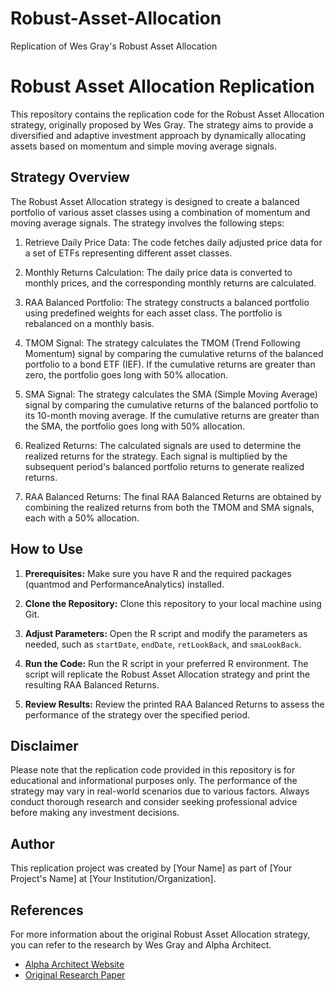 # Robust-Asset-Allocation
Replication of Wes Gray's Robust Asset Allocation 

# Robust Asset Allocation Replication

This repository contains the replication code for the Robust Asset Allocation strategy, originally proposed by Wes Gray. The strategy aims to provide a diversified and adaptive investment approach by dynamically allocating assets based on momentum and simple moving average signals.

## Strategy Overview

The Robust Asset Allocation strategy is designed to create a balanced portfolio of various asset classes using a combination of momentum and moving average signals. The strategy involves the following steps:

1. Retrieve Daily Price Data: The code fetches daily adjusted price data for a set of ETFs representing different asset classes.

2. Monthly Returns Calculation: The daily price data is converted to monthly prices, and the corresponding monthly returns are calculated.

3. RAA Balanced Portfolio: The strategy constructs a balanced portfolio using predefined weights for each asset class. The portfolio is rebalanced on a monthly basis.

4. TMOM Signal: The strategy calculates the TMOM (Trend Following Momentum) signal by comparing the cumulative returns of the balanced portfolio to a bond ETF (IEF). If the cumulative returns are greater than zero, the portfolio goes long with 50% allocation.

5. SMA Signal: The strategy calculates the SMA (Simple Moving Average) signal by comparing the cumulative returns of the balanced portfolio to its 10-month moving average. If the cumulative returns are greater than the SMA, the portfolio goes long with 50% allocation.

6. Realized Returns: The calculated signals are used to determine the realized returns for the strategy. Each signal is multiplied by the subsequent period's balanced portfolio returns to generate realized returns.

7. RAA Balanced Returns: The final RAA Balanced Returns are obtained by combining the realized returns from both the TMOM and SMA signals, each with a 50% allocation.

## How to Use

1. **Prerequisites:** Make sure you have R and the required packages (quantmod and PerformanceAnalytics) installed.

2. **Clone the Repository:** Clone this repository to your local machine using Git.

3. **Adjust Parameters:** Open the R script and modify the parameters as needed, such as `startDate`, `endDate`, `retLookBack`, and `smaLookBack`.

4. **Run the Code:** Run the R script in your preferred R environment. The script will replicate the Robust Asset Allocation strategy and print the resulting RAA Balanced Returns.

5. **Review Results:** Review the printed RAA Balanced Returns to assess the performance of the strategy over the specified period.

## Disclaimer

Please note that the replication code provided in this repository is for educational and informational purposes only. The performance of the strategy may vary in real-world scenarios due to various factors. Always conduct thorough research and consider seeking professional advice before making any investment decisions.

## Author

This replication project was created by [Your Name] as part of [Your Project's Name] at [Your Institution/Organization].

## References

For more information about the original Robust Asset Allocation strategy, you can refer to the research by Wes Gray and Alpha Architect.

- [Alpha Architect Website](https://alphaarchitect.com/)
- [Original Research Paper](https://alphaarchitect.com/2014/12/the-robust-asset-allocation-raa-index/)
















